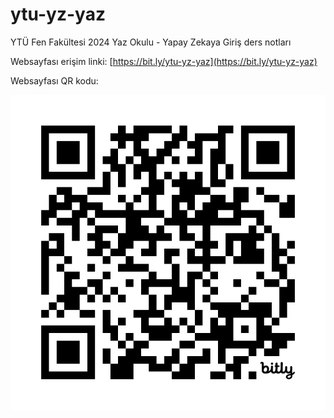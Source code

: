 # ytu-yz-yaz

YTÜ Fen Fakültesi 2024 Yaz Okulu - Yapay Zekaya Giriş ders notları

Websayfası erişim linki: [https://bit.ly/ytu-yz-yaz](https://bit.ly/ytu-yz-yaz)

Websayfası QR kodu:

![](bitly-qr.png)
